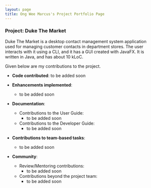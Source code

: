 ```yaml
---
layout: page
title: Ong Wee Marcus's Project Portfolio Page
---
```


### Project: Duke The Market

Duke The Market is a desktop contact management system application 
used for managing customer contacts in department stores. The user interacts with it using a CLI, 
and it has a GUI created with JavaFX. It is written in Java, and has about 10 kLoC.

Given below are my contributions to the project.

* **Code contributed**: to be added soon

* **Enhancements implemented**:
  * to be added soon

* **Documentation**:
  * Contributions to the User Guide:
    * to be added soon
  * Contributions to the Developer Guide:
    * to be added soon

* **Contributions to team-based tasks**:
  * to be added soon

* **Community**:
    * Review/Mentoring contributions:
      * to be added soon
    * Contributions beyond the project team:
      * to be added soon
